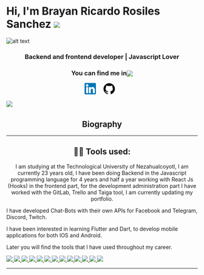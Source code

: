 
# Hi, I'm Brayan Ricardo Rosiles Sanchez <img src="https://media.giphy.com/media/hvRJCLFzcasrR4ia7z/giphy.gif" width="25px">
![alt text](https://miro.medium.com/max/3200/1*OF0xEMkWBv-69zvmNs6RDQ.gif) 
<h3 align="center">Backend and frontend developer |  Javascript Lover </h3>
<div align="center">
  <h3 align="center">You can find me in<img align="center" src="https://github.com/rajput2107/rajput2107/blob/master/Assets/Handshake.gif" height="33px" /></h3> 
</div>
<p align="center">
<a href="https://www.linkedin.com/in/andraderik/"><img src="https://github.com/deut-erium/deut-erium/blob/master/assets/linkedin.svg" width="30px" alt="LinkedIn"></a> &nbsp; &nbsp;
<a href="https://github.com/Andradeerik"><img src="https://github.com/deut-erium/deut-erium/blob/master/assets/github.svg" width="30px" alt="Github"></a> &nbsp;&nbsp;
</p>


<a href="#"><img src="https://yata-apix-a9caea66-ad78-425f-aa08-e292558ebb65.lss.locawebcorp.com.br/b7c7dbff38ae4f419c94ce8d2254b9d9.png"></a>
<h2 align="center">Biography</h2>


---

<h2 align="center"> 👨‍💻 Tools used: </h2>
<p align="center">
I am studying at the Technological University of Nezahualcoyotl, I am currently 23 years old, I have been doing Backend in the Javascript programming language for 4 years and half a year working with React Js (Hooks) in the frontend part, for the development administration part I have worked with the GitLab, Trello and Taiga tool, I am currently updating my portfolio.

I have developed Chat-Bots with their own APIs for Facebook and Telegram, Discord, Twitch.

I have been interested in learning Flutter and Dart, to develop mobile applications for both IOS and Android.

Later you will find the tools that I have used throughout my career.
</p>

<a href="#">
<img src = "https://img.shields.io/badge/-Visual Studio code-007ACC?style=flat&logo=visual-studio-code" width="auto" height="25">
</a>
<a href="#">
<img src = "https://img.shields.io/badge/-JavaScript-black?style=flat&logo=javascript&logoColor=eed718" width="auto" height="25">
</a>

<a href="#">
<img src = "https://img.shields.io/badge/-firebase-161616?style=flat&logo=firebase&logoColor=FFCB2B" width="auto" height="25">
</a>

<a href="#">
<img src = "https://img.shields.io/badge/-Babel-black?style=flat&logo=Babel" width="auto" height="25">
</a>

<a href="#">
<img src = "https://img.shields.io/badge/-Github-black?style=flat&logo=github" width="auto" height="25">
</a>

<a href="#">
<img src = "https://img.shields.io/badge/-git-black?style=flat&logo=Git" width="auto" height="25">
</a>
<a href="#">
<img src = "https://img.shields.io/badge/-linux-FCC624?style=flat&logo=linux&logoColor=white" width="auto" height="25">
</a>
<a href="#">
<img src = "https://img.shields.io/badge/-mongodb-white?style=flat&logo=mongodb" width="auto" height="25">
</a>
<a href="#">
<img src = "https://img.shields.io/badge/-mysql-white?style=flat&logo=mysql" width="auto" height="25">
</a>
<a href="#">
<img src = "https://img.shields.io/badge/-node.js-white?style=flat&logo=node.js" width="auto" height="25">
</a>
<a href="#">
<img src = "https://img.shields.io/badge/-PostgreSQL-336791?style=flat&logo=postgresql" width="auto" height="25">
</a>
<a href="#">
<img src = "https://img.shields.io/badge/-TypeScript-007ACC?style=flat&logo=typescript" width="auto" height="25">
</a>
<a href="#">
<img src = "https://img.shields.io/badge/-React-161616?style=flat&logo=react&logoColor=00d9ff" width="auto" height="25">
</a>
<a href="#">

---




